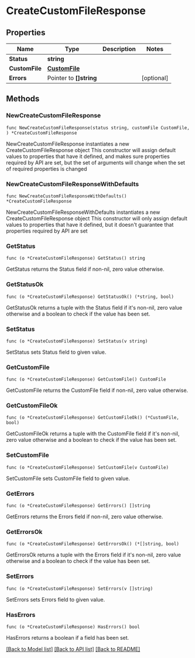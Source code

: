 # CreateCustomFileResponse

## Properties

Name | Type | Description | Notes
------------ | ------------- | ------------- | -------------
**Status** | **string** |  | 
**CustomFile** | [**CustomFile**](CustomFile.md) |  | 
**Errors** | Pointer to **[]string** |  | [optional] 

## Methods

### NewCreateCustomFileResponse

`func NewCreateCustomFileResponse(status string, customFile CustomFile, ) *CreateCustomFileResponse`

NewCreateCustomFileResponse instantiates a new CreateCustomFileResponse object
This constructor will assign default values to properties that have it defined,
and makes sure properties required by API are set, but the set of arguments
will change when the set of required properties is changed

### NewCreateCustomFileResponseWithDefaults

`func NewCreateCustomFileResponseWithDefaults() *CreateCustomFileResponse`

NewCreateCustomFileResponseWithDefaults instantiates a new CreateCustomFileResponse object
This constructor will only assign default values to properties that have it defined,
but it doesn't guarantee that properties required by API are set

### GetStatus

`func (o *CreateCustomFileResponse) GetStatus() string`

GetStatus returns the Status field if non-nil, zero value otherwise.

### GetStatusOk

`func (o *CreateCustomFileResponse) GetStatusOk() (*string, bool)`

GetStatusOk returns a tuple with the Status field if it's non-nil, zero value otherwise
and a boolean to check if the value has been set.

### SetStatus

`func (o *CreateCustomFileResponse) SetStatus(v string)`

SetStatus sets Status field to given value.


### GetCustomFile

`func (o *CreateCustomFileResponse) GetCustomFile() CustomFile`

GetCustomFile returns the CustomFile field if non-nil, zero value otherwise.

### GetCustomFileOk

`func (o *CreateCustomFileResponse) GetCustomFileOk() (*CustomFile, bool)`

GetCustomFileOk returns a tuple with the CustomFile field if it's non-nil, zero value otherwise
and a boolean to check if the value has been set.

### SetCustomFile

`func (o *CreateCustomFileResponse) SetCustomFile(v CustomFile)`

SetCustomFile sets CustomFile field to given value.


### GetErrors

`func (o *CreateCustomFileResponse) GetErrors() []string`

GetErrors returns the Errors field if non-nil, zero value otherwise.

### GetErrorsOk

`func (o *CreateCustomFileResponse) GetErrorsOk() (*[]string, bool)`

GetErrorsOk returns a tuple with the Errors field if it's non-nil, zero value otherwise
and a boolean to check if the value has been set.

### SetErrors

`func (o *CreateCustomFileResponse) SetErrors(v []string)`

SetErrors sets Errors field to given value.

### HasErrors

`func (o *CreateCustomFileResponse) HasErrors() bool`

HasErrors returns a boolean if a field has been set.


[[Back to Model list]](../README.md#documentation-for-models) [[Back to API list]](../README.md#documentation-for-api-endpoints) [[Back to README]](../README.md)


